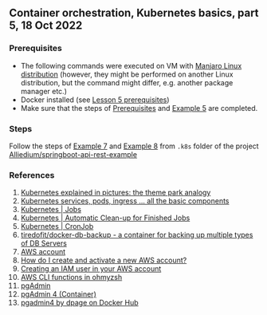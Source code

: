 ## Container orchestration, Kubernetes basics, part 5, 18 Oct 2022

### Prerequisites ###

- The following commands were executed on VM with [Manjaro Linux distribution](https://manjaro.org/download/) (however, they might be performed on another Linux distribution, but the command might differ, e.g. another package manager etc.)
- Docker installed (see [Lesson 5 prerequisites](../05_docker_basic_commands_postgres_23-aug-2022/README.md))
- Make sure that the steps of [Prerequisites](https://github.com/Alliedium/springboot-api-rest-example/tree/master/.k8s#prerequisites) 
and [Example 5](https://github.com/Alliedium/springboot-api-rest-example/tree/master/.k8s/05-deployment-statefulset-configmap-secret) 
are completed.

### Steps ###

Follow the steps of 
[Example 7](https://github.com/Alliedium/springboot-api-rest-example/tree/master/.k8s/07-cronjob-with-aws-s3)
and 
[Example 8](https://github.com/Alliedium/springboot-api-rest-example/tree/master/.k8s/08-pgadmin) 
from ```.k8s``` folder of the project 
[Alliedium/springboot-api-rest-example](https://github.com/Alliedium/springboot-api-rest-example/) 

### References ###

1. [Kubernetes explained in pictures: the theme park analogy](https://danlebrero.com/2018/07/09/kubernetes-explained-in-pictures-the-theme-park-analogy/)
2. [Kubernetes services, pods, ingress ... all the basic components](https://www.padok.fr/en/blog/kubernetes-essentials-components-pods-services)
3. [Kubernetes | Jobs](https://kubernetes.io/docs/concepts/workloads/controllers/job/)
4. [Kubernetes | Automatic Clean-up for Finished Jobs](https://kubernetes.io/docs/concepts/workloads/controllers/ttlafterfinished/)
5. [Kubernetes | CronJob](https://kubernetes.io/docs/concepts/workloads/controllers/cron-jobs/)
6. [tiredofit/docker-db-backup - a container for backing up multiple types of DB Servers](https://github.com/tiredofit/docker-db-backup)
7. [AWS account](https://aws.amazon.com/free/?all-free-tier.sort-by=item.additionalFields.SortRank&all-free-tier.sort-order=asc)
8. [How do I create and activate a new AWS account?](https://aws.amazon.com/ru/premiumsupport/knowledge-center/create-and-activate-aws-account/)
9. [Creating an IAM user in your AWS account](https://docs.aws.amazon.com/IAM/latest/UserGuide/id_users_create.html)
10. [AWS CLI functions in ohmyzsh](https://github.com/ohmyzsh/ohmyzsh/blob/master/plugins/aws/aws.plugin.zsh)
11. [pgAdmin](https://www.pgadmin.org/)
12. [pgAdmin 4 (Container)](https://www.pgadmin.org/download/pgadmin-4-container/)
13. [pgadmin4 by dpage on Docker Hub](https://hub.docker.com/r/dpage/pgadmin4)
